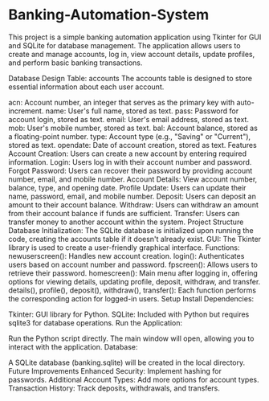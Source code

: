 # Banking-Automation-System
This project is a simple banking automation application using Tkinter for GUI and SQLite for database management. The application allows users to create and manage accounts, log in, view account details, update profiles, and perform basic banking transactions.

Database Design Table: accounts The accounts table is designed to store essential information about each user account.

acn: Account number, an integer that serves as the primary key with auto-increment. name: User's full name, stored as text. pass: Password for account login, stored as text. email: User's email address, stored as text. mob: User's mobile number, stored as text. bal: Account balance, stored as a floating-point number. type: Account type (e.g., "Saving" or "Current"), stored as text. opendate: Date of account creation, stored as text. Features Account Creation: Users can create a new account by entering required information. Login: Users log in with their account number and password. Forgot Password: Users can recover their password by providing account number, email, and mobile number. Account Details: View account number, balance, type, and opening date. Profile Update: Users can update their name, password, email, and mobile number. Deposit: Users can deposit an amount to their account balance. Withdraw: Users can withdraw an amount from their account balance if funds are sufficient. Transfer: Users can transfer money to another account within the system. Project Structure Database Initialization: The SQLite database is initialized upon running the code, creating the accounts table if it doesn't already exist. GUI: The Tkinter library is used to create a user-friendly graphical interface. Functions: newuserscreen(): Handles new account creation. login(): Authenticates users based on account number and password. fpscreen(): Allows users to retrieve their password. homescreen(): Main menu after logging in, offering options for viewing details, updating profile, deposit, withdraw, and transfer. details(), profile(), deposit(), withdraw(), transfer(): Each function performs the corresponding action for logged-in users. Setup Install Dependencies:

Tkinter: GUI library for Python. SQLite: Included with Python but requires sqlite3 for database operations. Run the Application:

Run the Python script directly. The main window will open, allowing you to interact with the application. Database:

A SQLite database (banking.sqlite) will be created in the local directory. Future Improvements Enhanced Security: Implement hashing for passwords. Additional Account Types: Add more options for account types. Transaction History: Track deposits, withdrawals, and transfers.

